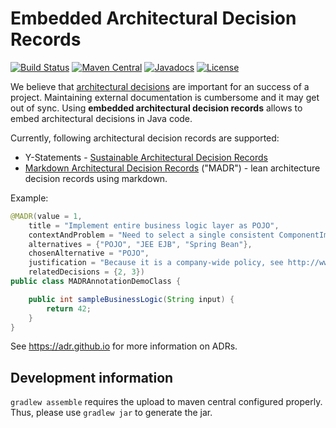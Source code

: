 # Embedded Architectural Decision Records

[![Build Status](https://travis-ci.org/adr/e-adr.svg?branch=master)](https://travis-ci.org/adr/e-adr)
[![Maven Central](https://maven-badges.herokuapp.com/maven-central/io.github.adr/e-adr/badge.svg)](https://maven-badges.herokuapp.com/maven-central/io.github.adr/e-adr)
[![Javadocs](http://javadoc.io/badge/io.github.adr/e-adr.svg)](http://javadoc.io/doc/io.github.adr/e-adr)
[![License](https://img.shields.io/badge/license-EPL-blue.svg)](LICENSE.md)

We believe that [architectural decisions](https://en.wikipedia.org/wiki/Architectural_decision) are important for an success of a project.
Maintaining external documentation is cumbersome and it may get out of sync.
Using **embedded architectural decision records** allows to embed architectural decisions in Java code.

Currently, following architectural decision records are supported:

- Y-Statements - [Sustainable Architectural Decision Records](https://www.infoq.com/articles/sustainable-architectural-design-decisions)
- [Markdown Architectural Decision Records](https://github.com/adr/madr) ("MADR") - lean architecture decision records using markdown.


Example:

```java
@MADR(value = 1,
    title = "Implement entire business logic layer as POJO",
    contextAndProblem = "Need to select a single consistent ComponentImplementationParadigm' for entire business logic layer",
    alternatives = {"POJO", "JEE EJB", "Spring Bean"},
    chosenAlternative = "POJO",
    justification = "Because it is a company-wide policy, see http://www.iaas.uni-stuttgart.de/institut/ehemalige/zimmermann/indexE.php",
    relatedDecisions = {2, 3})
public class MADRAnnotationDemoClass {

    public int sampleBusinessLogic(String input) {
        return 42;
    }
}
```


<!--
Architectural knowledge captured in architectural designs and decisions is primarily created and consumed in tools made for software architects.
Developers, also consuming and creating architectural knowledge, do not always use such tools;
this adds to the gap between these two roles often observed in practice.
Architectural erosion and knowledge vaporization are two of the consequences.

With this repository, we show how to narrow the gap with architecture domain-specific Java annotations.
These annotations allow developers to reference and create architectural decision knowledge directly in code.
This knowledge can then automatically be processed by other tools to provide additional integration and collaboration capabilities.
-->


See <https://adr.github.io> for more information on ADRs.


## Development information

`gradlew assemble` requires the upload to maven central configured properly.
Thus, please use `gradlew jar` to generate the jar.
